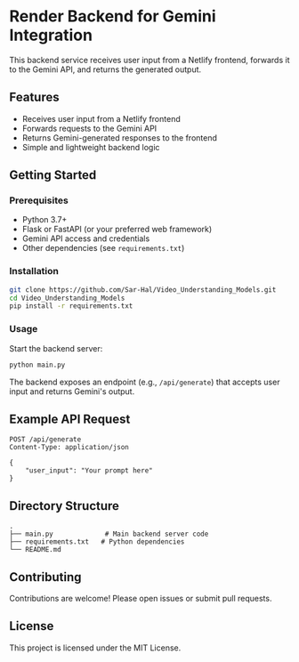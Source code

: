 # Render Backend for Gemini Integration

This backend service receives user input from a Netlify frontend, forwards it to the Gemini API, and returns the generated output.

## Features

- Receives user input from a Netlify frontend
- Forwards requests to the Gemini API
- Returns Gemini-generated responses to the frontend
- Simple and lightweight backend logic

## Getting Started

### Prerequisites

- Python 3.7+
- Flask or FastAPI (or your preferred web framework)
- Gemini API access and credentials
- Other dependencies (see `requirements.txt`)

### Installation

```bash
git clone https://github.com/Sar-Hal/Video_Understanding_Models.git
cd Video_Understanding_Models
pip install -r requirements.txt
```

### Usage

Start the backend server:

```bash
python main.py
```

The backend exposes an endpoint (e.g., `/api/generate`) that accepts user input and returns Gemini's output.

## Example API Request

```http
POST /api/generate
Content-Type: application/json

{
    "user_input": "Your prompt here"
}
```

## Directory Structure

```
.
├── main.py             # Main backend server code
├── requirements.txt   # Python dependencies
└── README.md
```

## Contributing

Contributions are welcome! Please open issues or submit pull requests.

## License

This project is licensed under the MIT License.
